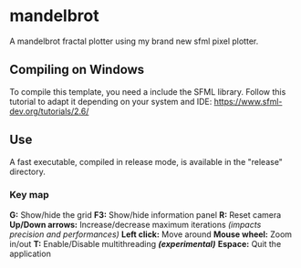 # mandelbrot
A mandelbrot fractal plotter using my brand new sfml pixel plotter.


## Compiling on Windows
To compile this template, you need a include the SFML library.
Follow this tutorial to adapt it depending on your system and IDE:
https://www.sfml-dev.org/tutorials/2.6/


## Use
A fast executable, compiled in release mode, is available in the "release" directory.


### Key map
**G:** Show/hide the grid
**F3:** Show/hide information panel
**R:** Reset camera
**Up/Down arrows:** Increase/decrease maximum iterations _(impacts precision and performances)_
**Left click:** Move around
**Mouse wheel:** Zoom in/out
**T:** Enable/Disable multithreading ***(experimental)***
**Espace:** Quit the application
